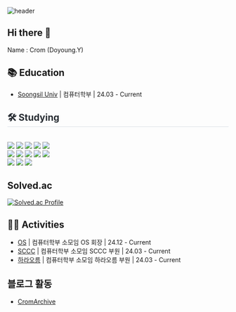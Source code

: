 ![header](https://capsule-render.vercel.app/api?type=waving&color=auto&height=300&section=header&text=Crom's%20Github&fontSize=90)
## Hi there 👋
Name : Crom (Doyoung.Y)

## 📚 Education

 - [Soongsil Univ](https://ssu.ac.kr/) | 컴퓨터학부 | 24.03 - Current



<div style="text-align: left;">
    <h2 style="border-bottom: 1px solid #d8dee4; color: #282d33;"> 🛠️ Studying </h2> <br> 
    <div style="margin: ; text-align: left;" "text-align: left;"> <img src="https://img.shields.io/badge/C++-00599C?style=for-the-badge&logo=C%2B%2B&logoColor=white">
          <img src="https://img.shields.io/badge/C-A8B9CC?style=for-the-badge&logo=C&logoColor=white">
          <img src="https://img.shields.io/badge/Python-3776AB?style=for-the-badge&logo=Python&logoColor=white">
          <img src="https://img.shields.io/badge/Java-007396?style=for-the-badge&logo=Java&logoColor=white">
          <img src="https://img.shields.io/badge/springboot-%236DB33F.svg?&style=for-the-badge&logo=springboot&logoColor=white" />
          <br/><img src="https://img.shields.io/badge/React-61DAFB?style=for-the-badge&logo=React&logoColor=white">
          <img src="https://img.shields.io/badge/MySQL-4479A1?style=for-the-badge&logo=MySQL&logoColor=white">
          <img src="https://img.shields.io/badge/Node.js-339933?style=for-the-badge&logo=Node.js&logoColor=white">
          <img src="https://img.shields.io/badge/HTML5-E34F26?style=for-the-badge&logo=HTML5&logoColor=white">
          <img src="https://img.shields.io/badge/CSS3-1572B6?style=for-the-badge&logo=CSS3&logoColor=white">
          <br/><img src="https://img.shields.io/badge/Javascript-F7DF1E?style=for-the-badge&logo=Javascript&logoColor=white">
          <img src="https://img.shields.io/badge/typescript-%233178C6.svg?&style=for-the-badge&logo=typescript&logoColor=white" />
          <img src="https://img.shields.io/badge/flutter-%2302569B.svg?&style=for-the-badge&logo=flutter&logoColor=white" />
          </div>
    </div>
    
## Solved.ac
[![Solved.ac Profile](http://mazassumnida.wtf/api/generate_badge?boj=crom0524)](https://solved.ac/crom0524)
   
## 🏃‍➡️ Activities
 - [OS](https://www.instagram.com/official_cse_os/profilecard/?igsh=MTJidGh3eHp4azdheQ%3D%3D) | 컴퓨터학부 소모임 OS 회장 | 24.12 - Current
 - [SCCC](https://sccc.kr/) | 컴퓨터학부 소모임 SCCC 부원 | 24.03 - Current
 - [하라오름](https://cafe.naver.com/ssuharaorum) | 컴퓨터학부 소모임 하라오름 부원 | 24.03 - Current

## 블로그 활동
 - [CromArchive](https://cromcode.tistory.com/)
